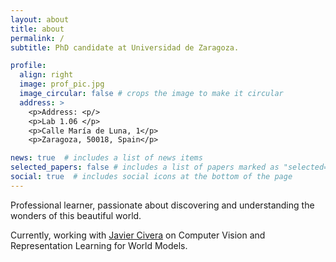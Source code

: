 ```yaml
---
layout: about
title: about
permalink: /
subtitle: PhD candidate at Universidad de Zaragoza.

profile:
  align: right
  image: prof_pic.jpg
  image_circular: false # crops the image to make it circular
  address: >
    <p>Address: <p/>
    <p>Lab 1.06 </p>
    <p>Calle María de Luna, 1</p>
    <p>Zaragoza, 50018, Spain</p>

news: true  # includes a list of news items
selected_papers: false # includes a list of papers marked as "selected={true}"
social: true  # includes social icons at the bottom of the page
---
```


Professional learner, passionate about discovering and understanding the wonders of this beautiful world. 

Currently, working with <a href="https://scholar.google.com/citations?user=j_sMzokAAAAJ&hl=es&oi=ao">Javier Civera</a> on Computer Vision and Representation Learning for World Models.
